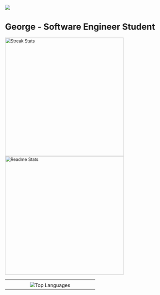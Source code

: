 ![](https://komarev.com/ghpvc/?username=GeorgeFiji&color=green)

# George - Software Engineer Student

<table align="center">
<tr>
  <td align="center" width="50%">
    <tr>
    <img width="390" src="https://github-readme-streak-stats.herokuapp.com/?user=GeorgeFiji&theme=nightowl&hide_border=true&border_radius=10" alt="Streak Stats" />
    </tr>

  <tr>
    <img width="390" src="https://github-readme-stats.vercel.app/api?username=GeorgeFiji&count_private=true&show_icons=true&theme=nightowl&border_radius=10" alt="Readme Stats" />
     </tr>
  </td>
  <td align="center" width="50%">
    <img src="https://github-readme-stats.anuraghazra1.vercel.app/api/top-langs/?username=GeorgeFiji&theme=nightowl&hide_border=false&langs_count=11" alt="Top Languages" />
  </td>
</tr>
</table>
